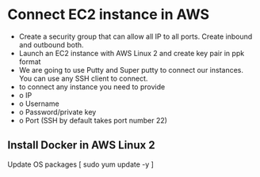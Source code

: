 # Connect EC2 instance in AWS #
* Create a security group that can allow all IP to all ports. Create inbound and outbound both.
* Launch an EC2 instance with AWS Linux 2 and create key pair in ppk format
* We are going to use Putty and Super putty to connect our instances. You can use any SSH client to connect.
* to connect any instance you need to provide
*   o	IP
*   o	Username
*   o	Password/private key
*   o	Port (SSH by default takes port number 22)

## Install Docker in AWS Linux 2 ##
  Update OS packages
[ sudo yum update -y ]





